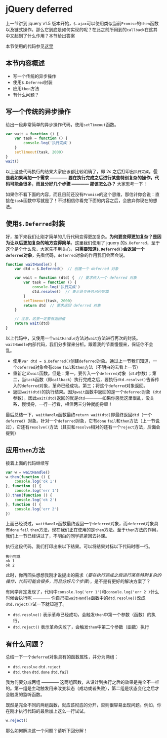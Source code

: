 # jQuery deferred

上一节讲到 jquery v1.5 版本开始，`$.ajax`可以使用类似当前`Promise`的`then`函数以及链式操作。那么它到底是如何实现的呢？在此之前所用到的`callback`在这其中又起到了什么作用？本节给出答案

本节使用的代码参见[这里](./test.html)

## 本节内容概述

- 写一个传统的异步操作
- 使用`$.Deferred`封装
- 应用`then`方法
- 有什么问题？

## 写一个传统的异步操作

给出一段非常简单的异步操作代码，使用`setTimeout`函数。

```javascript
var wait = function () {
    var task = function () {
        console.log('执行完成')
    }
    setTimeout(task, 2000)
}
wait()
```

以上这些代码执行的结果大家应该都比较明确了，即 2s 之后打印出`执行完成`。**但是我如果再加一个需求 ———— 要在执行完成之后进行某些特别复杂的操作，代码可能会很多，而且分好几个步骤 ———— 那该怎么办？** 大家思考一下！

如果你不看下面的内容，而且目前还没有`Promise`的这个思维，那估计你会说：直接在`task`函数中写就是了！不过相信你看完下面的内容之后，会放弃你现在的想法。

## 使用`$.Deferred`封装

好，接下来我们让刚才简单的几行代码变得更加复杂。**为何要变得更加复杂？是因为让以后更加复杂的地方变得简单**。这里我们使用了 jquery 的`$.Deferred`，至于这个是个什么鬼，大家先不用关心，**只需要知道`$.Deferred()`会返回一个`deferred`对象**，先看代码，`deferred`对象的作用我们会面会说。

```javascript
function waitHandle() {
    var dtd = $.Deferred()  // 创建一个 deferred 对象

    var wait = function (dtd) {  // 要求传入一个 deferred 对象
        var task = function () {
            console.log('执行完成')
            dtd.resolve()  // 表示异步任务已经完成
        }
        setTimeout(task, 2000)
        return dtd  // 要求返回 deferred 对象
    }

    // 注意，这里一定要有返回值
    return wait(dtd)
}
```

以上代码中，又使用一个`waitHandle`方法对`wait`方法进行再次的封装。`waitHandle`内部代码，我们分步骤来分析。跟着我的节奏慢慢来，保证你不会乱。

- 使用`var dtd = $.Deferred()`创建`deferred`对象。通过上一节我们知道，一个`deferred`对象会有`done` `fail`和`then`方法（不明白的去看上一节）
- 重新定义`wait`函数，但是：第一，要传入一个`deferred`对象（`dtd`参数）；第二，当`task`函数（即`callback`）执行完成之后，要执行`dtd.resolve()`告诉传入的`deferred`对象，革命已经成功。第三；将这个`deferred`对象返回。
- 返回`wait(dtd)`的执行结果。因为`wait`函数中返回的是一个`deferred`对象（`dtd`参数），因此`wait(dtd)`返回的就是`dtd`————如果你感觉这里很乱，没关系，慢慢捋，一行一行看，相信两三分钟就能捋顺！

最后总结一下，`waitHandle`函数最终`return wait(dtd)`即最终返回`dtd`（一个`deferred`）对象。针对一个`deferred`对象，它有`done` `fail`和`then`方法（上一节说过），它还有`resolve()`方法（其实和`resolve`相对的还有一个`reject`方法，后面会提到）


## 应用`then`方法

接着上面的代码继续写

```javascript
var w = waitHandle()
w.then(function () {
    console.log('ok 1')
}, function () {
    console.log('err 1')
}).then(function () {
    console.log('ok 2')
}, function () {
    console.log('err 2')
})
```

上面已经说过，`waitHandle`函数最终返回一个`deferred`对象，而`deferred`对象具有`done` `fail` `then`方法，现在我们正在使用的是`then`方法。至于`then`方法的作用，我们上一节已经讲过了，不明白的同学抓紧回去补课。

执行这段代码，我们打印出来以下结果。可以将结果对标以下代码时哪一行。

```
执行完成
ok 1
ok 2
```

此时，你再回头想想我刚才说提出的需求（*要在执行完成之后进行某些特别复杂的操作，代码可能会很多，而且分好几个步骤*），是不是有更好的解决方案了？

有同学肯定发现了，代码中`console.log('err 1')`和`console.log('err 2')`什么时候会执行呢 ———— 你自己把`waitHandle`函数中的`dtd.resolve()`改成`dtd.reject()`试一下就知道了。

- `dtd.resolve()` 表示革命已经成功，会触发`then`中第一个参数（函数）的执行，
- `dtd.reject()` 表示革命失败了，会触发`then`中第二个参数（函数）执行

## 有什么问题？

总结一下一个`deferred`对象具有的函数属性，并分为两组：

- `dtd.resolve` `dtd.reject`
- `dtd.then` `dtd.done` `dtd.fail`

我为何要分成两组 ———— 这两组函数，从设计到执行之后的效果是完全不一样的。第一组是主动触发用来改变状态（成功或者失败），第二组是状态变化之后才会触发的监听函数。

既然是完全不同的两组函数，就应该彻底的分开，否则很容易出现问题。例如，你在刚才执行代码的最后加上这么一行试试。

```javascript
w.reject()
```

那么如何解决这一个问题？请听下回分解！



